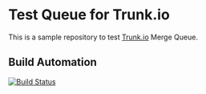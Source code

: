 # Test Queue for Trunk.io

This is a sample repository to test [Trunk.io](https://docs.aviator.co/mergequeue) Merge Queue.

## Build Automation

[![Build Status](https://github.com/joamag/test-queue-trunk/workflows/Main%20Workflow/badge.svg)](https://github.com/joamag/test-queue-trunk/actions)
